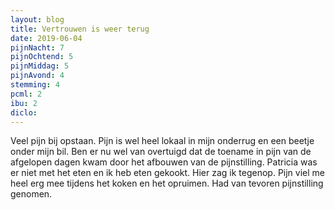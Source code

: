 ```yaml
---
layout: blog
title: Vertrouwen is weer terug
date: 2019-06-04
pijnNacht: 7
pijnOchtend: 5
pijnMiddag: 5
pijnAvond: 4
stemming: 4
pcml: 2
ibu: 2
diclo: 
---
```


Veel pijn bij opstaan. Pijn is wel heel lokaal in mijn onderrug en een beetje onder mijn bil. Ben er nu wel van overtuigd dat de toename in pijn van de afgelopen dagen kwam door het afbouwen van de pijnstilling. Patricia was er niet met het eten en ik heb eten gekookt. Hier zag ik tegenop. Pijn viel me heel erg mee tijdens het koken en het opruimen. Had van tevoren pijnstilling genomen. 

